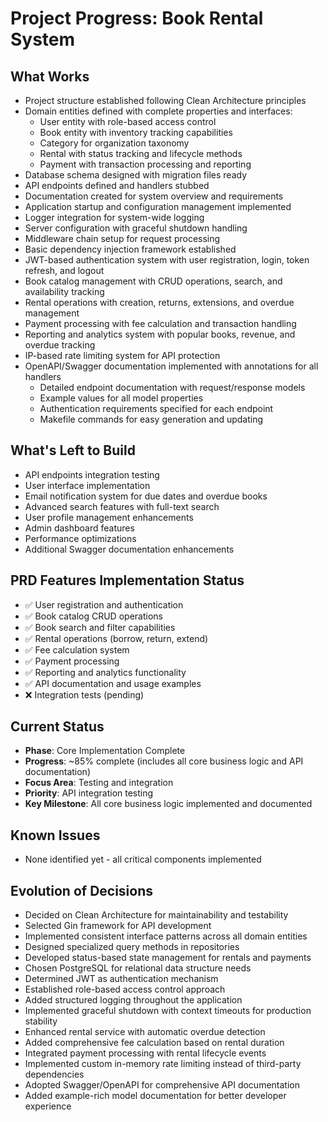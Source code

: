 # Project Progress: Book Rental System

## What Works
- Project structure established following Clean Architecture principles
- Domain entities defined with complete properties and interfaces:
  - User entity with role-based access control
  - Book entity with inventory tracking capabilities
  - Category for organization taxonomy
  - Rental with status tracking and lifecycle methods
  - Payment with transaction processing and reporting
- Database schema designed with migration files ready
- API endpoints defined and handlers stubbed
- Documentation created for system overview and requirements
- Application startup and configuration management implemented
- Logger integration for system-wide logging
- Server configuration with graceful shutdown handling
- Middleware chain setup for request processing
- Basic dependency injection framework established
- JWT-based authentication system with user registration, login, token refresh, and logout
- Book catalog management with CRUD operations, search, and availability tracking
- Rental operations with creation, returns, extensions, and overdue management
- Payment processing with fee calculation and transaction handling
- Reporting and analytics system with popular books, revenue, and overdue tracking
- IP-based rate limiting system for API protection
- OpenAPI/Swagger documentation implemented with annotations for all handlers
  - Detailed endpoint documentation with request/response models
  - Example values for all model properties
  - Authentication requirements specified for each endpoint
  - Makefile commands for easy generation and updating

## What's Left to Build
- API endpoints integration testing
- User interface implementation
- Email notification system for due dates and overdue books
- Advanced search features with full-text search
- User profile management enhancements
- Admin dashboard features
- Performance optimizations
- Additional Swagger documentation enhancements

## PRD Features Implementation Status
- ✅ User registration and authentication
- ✅ Book catalog CRUD operations
- ✅ Book search and filter capabilities
- ✅ Rental operations (borrow, return, extend)
- ✅ Fee calculation system
- ✅ Payment processing
- ✅ Reporting and analytics functionality
- ✅ API documentation and usage examples
- ❌ Integration tests (pending)

## Current Status
- **Phase**: Core Implementation Complete
- **Progress**: ~85% complete (includes all core business logic and API documentation)
- **Focus Area**: Testing and integration
- **Priority**: API integration testing
- **Key Milestone**: All core business logic implemented and documented

## Known Issues
- None identified yet - all critical components implemented

## Evolution of Decisions
- Decided on Clean Architecture for maintainability and testability
- Selected Gin framework for API development
- Implemented consistent interface patterns across all domain entities
- Designed specialized query methods in repositories
- Developed status-based state management for rentals and payments
- Chosen PostgreSQL for relational data structure needs
- Determined JWT as authentication mechanism
- Established role-based access control approach
- Added structured logging throughout the application
- Implemented graceful shutdown with context timeouts for production stability
- Enhanced rental service with automatic overdue detection
- Added comprehensive fee calculation based on rental duration
- Integrated payment processing with rental lifecycle events
- Implemented custom in-memory rate limiting instead of third-party dependencies
- Adopted Swagger/OpenAPI for comprehensive API documentation
- Added example-rich model documentation for better developer experience
